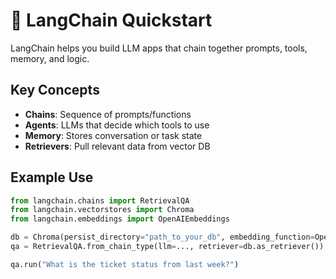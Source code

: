 # 🔧 LangChain Quickstart

LangChain helps you build LLM apps that chain together prompts, tools, memory, and logic.

## Key Concepts
- **Chains**: Sequence of prompts/functions
- **Agents**: LLMs that decide which tools to use
- **Memory**: Stores conversation or task state
- **Retrievers**: Pull relevant data from vector DB

## Example Use
```python
from langchain.chains import RetrievalQA
from langchain.vectorstores import Chroma
from langchain.embeddings import OpenAIEmbeddings

db = Chroma(persist_directory="path_to_your_db", embedding_function=OpenAIEmbeddings())
qa = RetrievalQA.from_chain_type(llm=..., retriever=db.as_retriever())

qa.run("What is the ticket status from last week?")
```